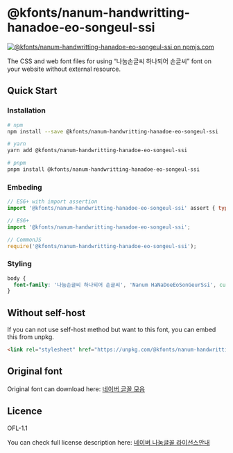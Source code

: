 # @kfonts/nanum-handwritting-hanadoe-eo-songeul-ssi

[![@kfonts/nanum-handwritting-hanadoe-eo-songeul-ssi on npmjs.com](https://img.shields.io/npm/v/%40kfonts%2Fnanum-handwritting-hanadoe-eo-songeul-ssi)](https://www.npmjs.com/package/@kfonts/nanum-handwritting-hanadoe-eo-songeul-ssi)

The CSS and web font files for using &OpenCurlyDoubleQuote;나눔손글씨 하나되어 손글씨&CloseCurlyDoubleQuote; font on your website without external resource.

## Quick Start

### Installation

```sh
# npm
npm install --save @kfonts/nanum-handwritting-hanadoe-eo-songeul-ssi

# yarn
yarn add @kfonts/nanum-handwritting-hanadoe-eo-songeul-ssi

# pnpm
pnpm install @kfonts/nanum-handwritting-hanadoe-eo-songeul-ssi
```

### Embeding

```js
// ES6+ with import assertion
import '@kfonts/nanum-handwritting-hanadoe-eo-songeul-ssi' assert { type: 'css' };

// ES6+
import '@kfonts/nanum-handwritting-hanadoe-eo-songeul-ssi';

// CommonJS
require('@kfonts/nanum-handwritting-hanadoe-eo-songeul-ssi');
```

### Styling

```css
body {
  font-family: '나눔손글씨 하나되어 손글씨', 'Nanum HaNaDoeEoSonGeurSsi', cursive;
}
```

## Without self-host

If you can not use self-host method but want to this font, you can embed this from unpkg.

```html
<link rel="stylesheet" href="https://unpkg.com/@kfonts/nanum-handwritting-hanadoe-eo-songeul-ssi/index.css" />
```

## Original font

Original font can download here: [네이버 글꼴 모음](https://hangeul.naver.com/font)

## Licence

OFL-1.1

You can check full license description here: [네이버 나눔글꼴 라이선스안내](https://help.naver.com/service/30016/contents/18088?osType=PC&lang=ko)
